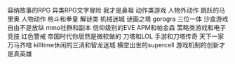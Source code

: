 容纳故事的RPG
异类RPG文字冒险 我才是鼻祖
动作类游戏 人物外动作 跳跃的马里奥
人物动作 格斗和拳皇
解谜类 机械迷城 谜画之塔 gorogra 三位一体
沙盒游戏 自由不是放纵
mmo社群和副本 信仰级别的EVE
APM和帕金森 策略类游戏和电子竞技 红色警戒 帝国时代你居然是微软做的 刀塔和LOL 
手游和刀塔传奇 天下一家万马齐喑
killtime休闲的三消和智龙迷城
横空出世的supercell 游戏机制的创新才是真英雄




